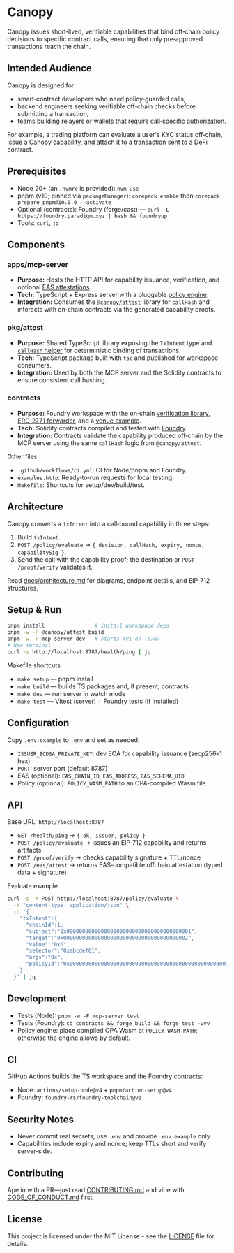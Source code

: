# Canopy

Canopy issues short‑lived, verifiable capabilities that bind off‑chain policy decisions to specific contract calls, ensuring that only pre‑approved transactions reach the chain.

## Intended Audience
Canopy is designed for:

- smart‑contract developers who need policy‑guarded calls,
- backend engineers seeking verifiable off‑chain checks before submitting a transaction,
- teams building relayers or wallets that require call‑specific authorization.

For example, a trading platform can evaluate a user's KYC status off‑chain, issue a Canopy capability, and attach it to a transaction sent to a DeFi contract.

## Prerequisites
- Node 20+ (an `.nvmrc` is provided): `nvm use`
- pnpm (v10; pinned via `packageManager`): `corepack enable` then `corepack prepare pnpm@10.0.0 --activate`
- Optional (contracts): Foundry (forge/cast) — `curl -L https://foundry.paradigm.xyz | bash && foundryup`
- Tools: `curl`, `jq`

## Components

### apps/mcp-server
- **Purpose:** Hosts the HTTP API for capability issuance, verification, and optional [EAS attestations](apps/mcp-server/src/index.ts).
- **Tech:** TypeScript + Express server with a pluggable [policy engine](apps/mcp-server/src/policy.ts).
- **Integration:** Consumes the [`@canopy/attest`](pkg/attest) library for `callHash` and interacts with on‑chain contracts via the generated capability proofs.

### pkg/attest
- **Purpose:** Shared TypeScript library exposing the `TxIntent` type and [`callHash` helper](pkg/attest/src/callHash.ts) for deterministic binding of transactions.
- **Tech:** TypeScript package built with `tsc` and published for workspace consumers.
- **Integration:** Used by both the MCP server and the Solidity contracts to ensure consistent call hashing.

### contracts
- **Purpose:** Foundry workspace with the on‑chain [verification library](contracts/src/CanopyVerifierLib.sol), [ERC‑2771 forwarder](contracts/src/CompliantForwarder2771.sol), and a [venue example](contracts/src/VenueExample.sol).
- **Tech:** Solidity contracts compiled and tested with [Foundry](contracts/foundry.toml).
- **Integration:** Contracts validate the capability produced off‑chain by the MCP server using the same `callHash` logic from `@canopy/attest`.

Other files
- `.github/workflows/ci.yml`: CI for Node/pnpm and Foundry.
- `examples.http`: Ready‑to‑run requests for local testing.
- `Makefile`: Shortcuts for setup/dev/build/test.

## Architecture
Canopy converts a `txIntent` into a call‑bound capability in three steps:

1. Build `txIntent`.
2. `POST /policy/evaluate` → `{ decision, callHash, expiry, nonce, capabilitySig }`.
3. Send the call with the capability proof; the destination or `POST /proof/verify` validates it.

Read [docs/architecture.md](docs/architecture.md) for diagrams, endpoint details, and EIP‑712 structures.

## Setup & Run
```bash
pnpm install                # install workspace deps
pnpm -w -F @canopy/attest build
pnpm -w -F mcp-server dev   # starts API on :8787
# New terminal
curl -s http://localhost:8787/health/ping | jq
```

Makefile shortcuts
- `make setup` — pnpm install
- `make build` — builds TS packages and, if present, contracts
- `make dev` — run server in watch mode
- `make test` — Vitest (server) + Foundry tests (if installed)

## Configuration
Copy `.env.example` to `.env` and set as needed:
- `ISSUER_ECDSA_PRIVATE_KEY`: dev EOA for capability issuance (secp256k1 hex)
- `PORT`: server port (default 8787)
- EAS (optional): `EAS_CHAIN_ID`, `EAS_ADDRESS`, `EAS_SCHEMA_UID`
- Policy (optional): `POLICY_WASM_PATH` to an OPA‑compiled Wasm file

## API
Base URL: `http://localhost:8787`

- `GET /health/ping` → `{ ok, issuer, policy }`
- `POST /policy/evaluate` → issues an EIP‑712 capability and returns artifacts
- `POST /proof/verify` → checks capability signature + TTL/nonce
- `POST /eas/attest` → returns EAS‑compatible offchain attestation (typed data + signature)

Evaluate example
```bash
curl -s -X POST http://localhost:8787/policy/evaluate \
  -H "content-type: application/json" \
  -d '{
    "txIntent":{
      "chainId":1,
      "subject":"0x0000000000000000000000000000000000000001",
      "target":"0x0000000000000000000000000000000000000002",
      "value":"0x0",
      "selector":"0xabcdef01",
      "args":"0x",
      "policyId":"0x0000000000000000000000000000000000000000000000000000000000000042"
    }
  }' | jq
```

## Development
- Tests (Node): `pnpm -w -F mcp-server test`
- Tests (Foundry): `cd contracts && forge build && forge test -vvv`
- Policy engine: place compiled OPA Wasm at `POLICY_WASM_PATH`; otherwise the engine allows by default.

## CI
GitHub Actions builds the TS workspace and the Foundry contracts:
- Node: `actions/setup-node@v4` + `pnpm/action-setup@v4`
- Foundry: `foundry-rs/foundry-toolchain@v1`

## Security Notes
- Never commit real secrets; use `.env` and provide `.env.example` only.
- Capabilities include expiry and nonce; keep TTLs short and verify server‑side.

## Contributing
Ape in with a PR—just read [CONTRIBUTING.md](CONTRIBUTING.md) and vibe with [CODE_OF_CONDUCT.md](CODE_OF_CONDUCT.md) first.

## License
This project is licensed under the MIT License - see the [LICENSE](LICENSE) file for details.
